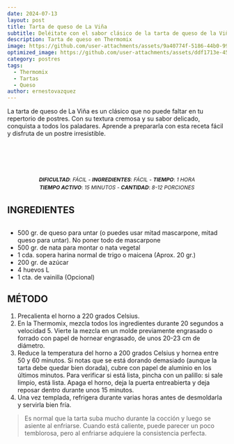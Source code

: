 ```yaml
---
date: 2024-07-13
layout: post
title: Tarta de queso de La Viña
subtitle: Deléitate con el sabor clásico de la tarta de queso de la Viña, hecha en Thermomix
description: Tarta de queso en Thermomix
image: https://github.com/user-attachments/assets/9a40774f-5186-44b0-9954-5afa85d3deda
optimized_image: https://github.com/user-attachments/assets/ddf1713e-4565-42b0-aa97-3b304be19a85
category: postres
tags:
  - Thermomix
  - Tartas
  - Queso
author: ernestovazquez
---
```


La tarta de queso de La Viña es un clásico que no puede faltar en tu repertorio de postres. Con su textura cremosa y su sabor delicado, conquista a todos los paladares. Aprende a prepararla con esta receta fácil y disfruta de un postre irresistible.

<div style="display: flex; justify-content: center; text-align: center; margin-bottom: 10px; font-size: 12px;">
  <div>
    <br>
    <br>
    <br>
    <br>
    <br>
    <p style="margin: 0; line-height: 1.5;"><em><strong>DIFICULTAD</strong></em>: <em>FÁCIL</em> - <em><strong>INGREDIENTES</strong></em>: <em>FÁCIL</em> - <em><strong>TIEMPO</strong></em>: <em>1 HORA</em></p>
    <p style="margin: 0; line-height: 1.5;"><em><strong>TIEMPO ACTIVO</strong></em>: <em>15 MINUTOS</em> - <em><strong>CANTIDAD</strong></em>: <em>8-12 PORCIONES</em></p>
  </div>
</div>


## INGREDIENTES

<div style="display: flex; justify-content: space-between;">
  <div style="flex: 1; margin-right: 20px;">
    <ul style="margin-bottom: 0;">
      <li>500 gr. de queso para untar (o puedes usar mitad mascarpone, mitad queso para untar). No poner todo de mascarpone</li>
      <li>500 gr. de nata para montar o nata vegetal</li>
      <li>1 cda. sopera harina normal de trigo o maicena (Aprox. 20 gr.)</li>
      <li>200 gr. de azúcar</li>
      <li>4 huevos L</li>
      <li>1 cta. de vainilla (Opcional)</li>
    </ul>
  </div>
</div>

## MÉTODO

1. Precalienta el horno a 220 grados Celsius.
2. En la Thermomix, mezcla todos los ingredientes durante 20 segundos a velocidad 5. Vierte la mezcla en un molde previamente engrasado o forrado con papel de hornear engrasado, de unos 20-23 cm de diámetro.
3. Reduce la temperatura del horno a 200 grados Celsius y hornea entre 50 y 60 minutos. Si notas que se está dorando demasiado (aunque la tarta debe quedar bien dorada), cubre con papel de aluminio en los últimos minutos. Para verificar si está lista, pincha con un palillo: si sale limpio, está lista. Apaga el horno, deja la puerta entreabierta y deja reposar dentro durante unos 15 minutos.
4. Una vez templada, refrigera durante varias horas antes de desmoldarla y servirla bien fría.

> Es normal que la tarta suba mucho durante la cocción y luego se asiente al enfriarse. Cuando está caliente, puede parecer un poco temblorosa, pero al enfriarse adquiere la consistencia perfecta.



